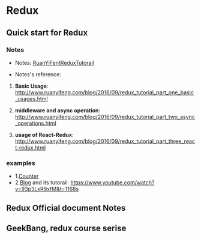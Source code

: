 # Redux

## Quick start for Redux

### Notes

- Notes: [RuanYiFentReduxTutorail](./includes/markdown/RuanYiFentReduxTutorail.md)

- Notes's reference:

1. **Basic Usage**: http://www.ruanyifeng.com/blog/2016/09/redux_tutorial_part_one_basic_usages.html

2. **middleware and async operation**: http://www.ruanyifeng.com/blog/2016/09/redux_tutorial_part_two_async_operations.html

3. **usage of React-Redux**: http://www.ruanyifeng.com/blog/2016/09/redux_tutorial_part_three_react-redux.html

### examples

- 1.[Counter](../../src/redux/counter)
- 2.[Blog](../../src/redux/blog) and its tutorail: https://www.youtube.com/watch?v=93p3LxR9xfM&t=1168s

## Redux Official document Notes

## GeekBang, redux course serise
